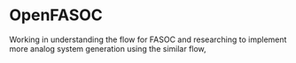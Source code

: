 # OpenFASOC
Working in understanding the flow for FASOC and researching to implement more analog system generation using the similar flow,
